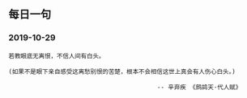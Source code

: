 ## 每日一句 

### 2019-10-29
```
若教眼底无离恨，不信人间有白头。

(如果不是眼下亲自感受这离愁别恨的苦楚，根本不会相信这世上真会有人伤心白头。)

                                         -- 辛弃疾 《鹧鸪天·代人赋》
                             
```
